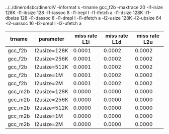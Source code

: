 ../../dinero4sbc/dineroIV -informat s -trname gcc_f2b -maxtrace 20 -l1-isize 128K -l1-ibsize 128 -l1-iassoc 8 -l1-irepl l -l1-ifetch a -l1-dsize 128K -l1-dbsize 128 -l1-dassoc 8 -l1-drepl l -l1-dfetch a -l2-usize 128K -l2-ubsize 64 -l2-uassoc 16 -l2-urepl l -l2-ufetch a

|trname|parameter|miss rate L1i|miss rate L1d|miss rate L2u|
|---|---|---|---|---|
|gcc_f2b|l2usize=128K|0.0001|0.0002|0.0002|
|gcc_f2b|l2usize=256K|0.0001|0.0002|0.0002|
|gcc_f2b|l2usize=512K|0.0001|0.0002|0.0002|
|gcc_f2b|l2usize=1M|0.0001|0.0002|0.0002|
|gcc_f2b|l2usize=2M|0.0001|0.0002|0.0002|
|gcc_m2b|l2usize=128K|0.0000|0.0000|0.0000|
|gcc_m2b|l2usize=256K|0.0000|0.0000|0.0000|
|gcc_m2b|l2usize=512K|0.0000|0.0000|0.0000|
|gcc_m2b|l2usize=1M|0.0000|0.0000|0.0000|
|gcc_m2b|l2usize=2M|0.0000|0.0000|0.0000|
